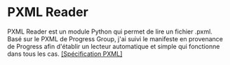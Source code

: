 
# PXML Reader

PXML Reader est un module Python qui permet de lire un fichier .pxml. Basé sur le PXML de Progress Group, j'ai suivi le manifeste en provenance de Progress afin d'établir un lecteur automatique et simple qui fonctionne dans tous les cas.
[[Spécification PXML]](https://www.pxml.eu/PXML-Specification-1.3-EN.pdf)
